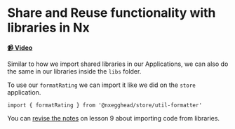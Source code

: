 # Share and Reuse functionality with libraries in Nx

**[📹 Video](https://egghead.io/lessons/egghead-share-and-reuse-functionality-with-libraries-in-nx)**

Similar to how we import shared libraries in our Applications, we can also do the same in our libraries inside the `libs` folder.

To use our `formatRating` we can import it like we did on the `store` application.

```react
import { formatRating } from '@nxegghead/store/util-formatter'
```

You can [revise the notes](09-generate-a-typescript-library-in-an-nx-workspace.md) on lesson 9 about importing code from libraries.